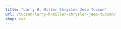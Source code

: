 ```yaml
---
title: "Larry H. Miller Chrysler Jeep Tucson"
url: /tucson/larry-h-miller-chrysler-jeep-tucson/
shop: car
---
```

